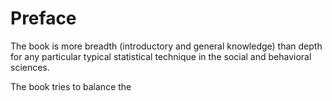 # Preface

The book is more breadth (introductory and general knowledge) than depth for any particular typical statistical technique in the social and behavioral sciences.

The book tries to balance the 